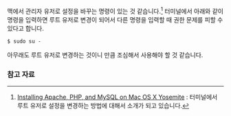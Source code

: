 맥에서 관리자 유저로 설정을 바꾸는 명령이 있는 것 같습니다.[^jason] 터미널에서 아래와 같이 명령을 입력하면 루트 유저로 변경이 되어서 다른 명령을 입력할 때 권한 문제를 피할 수 있다고 합니다.

```
$ sudo su -
```

아무래도 루트 유저로 변경하는 것이니 만큼 조심해서 사용해야 할 것 같습니다.

### 참고 자료

[^jason]: [Installing Apache, PHP, and MySQL on Mac OS X Yosemite](https://jason.pureconcepts.net/2014/11/install-apache-php-mysql-mac-os-x-yosemite/) : 터미널에서 루트 유저로 설정을 변경하는 방법에 대해서 소개가 되고 있습니다.